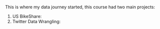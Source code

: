 This is where my data journey started, this course had two main projects:
1. US BikeShare:
2. Twitter Data Wrangling:
